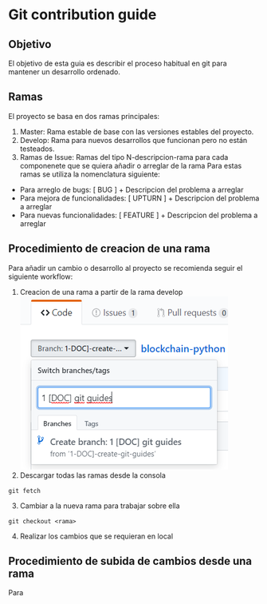 # Git contribution guide

## Objetivo
El objetivo de esta guia es describir el proceso habitual en git para mantener un desarrollo ordenado.

## Ramas
El proyecto se basa en dos ramas principales:
1. Master: Rama estable de base con las versiones estables del proyecto.
2. Develop: Rama para nuevos desarrollos que funcionan pero no están testeados.
3. Ramas de Issue: Ramas del tipo N-descripcion-rama para cada componenete que se quiera añadir o arreglar de la rama
Para estas ramas se utiliza la nomenclatura siguiente:
- Para arreglo de bugs: [ BUG ] + Descripcion del problema a arreglar
- Para mejora de funcionalidades: [ UPTURN ] + Descripcion del problema a arreglar
- Para nuevas funcionalidades: [ FEATURE ] + Descripcion del problema a arreglar

## Procedimiento de creacion de una rama
Para añadir un cambio o desarrollo al proyecto se recomienda seguir el siguiente workflow:
1. Creacion de una rama a partir de la rama develop
![New branch](./images/guide_1.PNG)
2. Descargar todas las ramas desde la consola
~~~~~~
git fetch
~~~~~~
3. Cambiar a la nueva rama para trabajar sobre ella
~~~~~~
git checkout <rama>
~~~~~~
4. Realizar los cambios que se requieran en local

## Procedimiento de subida de cambios desde una rama
Para 
